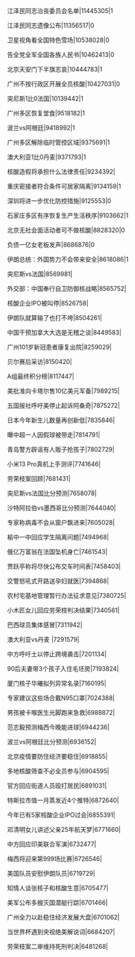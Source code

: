 江泽民同志治丧委员会名单|11445305|1

江泽民同志遗像公布|11356517|0

卫星视角看全国特色雪场|10538028|0

告全党全军全国各族人民书|10462413|0

北京天安门下半旗志哀|10444783|1

广州不按行政区开展全员核酸|10427031|0

突尼斯1比0法国|10139442|1

广州多区恢复堂食|9518182|1

波兰vs阿根廷|9418992|1

广州多区解除临时管控区域|9375691|1

澳大利亚1比0丹麦|9371793|1

核酸造假将承担什么法律责任|9234392|

重庆密接者符合条件可居家隔离|9134159|1

深圳将进一步优化防控措施|9125553|0

石家庄多区有序恢复生产生活秩序|9103662|1

北京无社会面活动者可不做核酸|8828320|0

负债一亿女老板发声|8686876|0

伊朗总统：外国势力不会带来安全|8618086|1

突尼斯vs法国|8569981|

外交部：中国奉行自卫防御核战略|8565752|

核酸企业IPO被叫停|8526758|

伊朗队就算输了也打不垮|8504261|

中国干预加拿大大选是无稽之谈|8449583|

广州101岁新冠患者康复出院|8259029|

贝尔赛后采访|8150420|

A组最终积分榜|8117447|

美批准向卡塔尔售10亿美元军备|7989215|

五国报社呼吁美停止起诉阿桑奇|7875272|

日本今年新生儿数量再创新低|7835846|

曝中超一人因假球被带走|7814791|

青岛警方辟谣有人贩子抢孩子|7802729|

小米13 Pro真机上手测评|7741646|

劳荣枝案回顾|7681431|

突尼斯vs法国比分预测|7658078|

沙特阿拉伯vs墨西哥比分预测|7644040|

专家称病毒不会从窗户飘进来|7605028|

榆中一中回应学生隔离问题|7494968|

俄亿万富翁在法国坠机身亡|7461543|

贾跃亭称将尽快公布交车时间表|7458403|

交警怒吼式开路送孕妇就医|7394868|

农村宅基地管理暂行办法征求意见|7380725|

小木匠女儿回应劳荣枝判决结果|7340561|

巴西球员集体感冒|7311942|

澳大利亚vs丹麦 ​|7291579|

中方呼吁土以停止跨境袭击|7201134|

90后夫妻带3个孩子入住毛坯房|7193824|

厦门核子华曦拟列异常名录|7160195|

专家建议这些场合戴N95口罩|7024388|

男孩被卡喉医生光脚跑来急救|6988872|

范志毅预测梅西今晚能进球|6944236|

波兰vs阿根廷比分预测|6936152|

北京疫情要防住经济要稳住|6918855|

多地核酸筛查不必全员参与|6904595|

官方回应街道人员殴打居民|6891031|

特斯拉市值一月蒸发近4个推特|6872640|

今年已有5家核酸企业IPO过会|6855391|

邓清明女儿讲述父亲25年航天梦|6771660|

中方回应印美联合军演|6732477|

梅西将迎来第999场比赛|6726546|

美国队员安慰伊朗队员|6719729|

知情人谈张核子和核酸生意|6705477|

美军公布多艘灭国潜艇行踪|6701466|

广州全力以赴稳住经济发展大盘|6701062|

当世界杯遇到央视绝美解说词|6684207|

劳荣枝案二审维持死刑判决|6481268|

